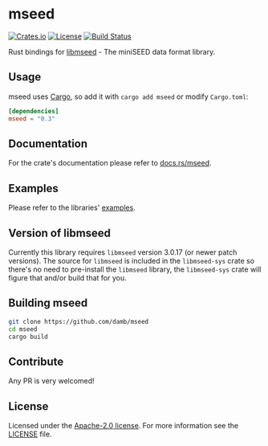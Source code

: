 # mseed

[![Crates.io](https://img.shields.io/crates/v/mseed)](https://crates.io/crates/mseed)
[![License](https://img.shields.io/badge/license-Apache%202.0-blue)](LICENSE)
[![Build Status](https://img.shields.io/github/actions/workflow/status/damb/mseed/rust.yml?branch=main)](https://github.com/damb/mseed/actions/workflows/rust.yml?query=branch%3Amain)

Rust bindings for [libmseed](https://github.com/EarthScope/libmseed) - The miniSEED data format library.

## Usage

mseed uses [Cargo](https://crates.io), so add it with `cargo add mseed` or
modify `Cargo.toml`:

```toml
[dependencies]
mseed = "0.3"
```

## Documentation

For the crate's documentation please refer to
[docs.rs/mseed](https://docs.rs/mseed/).

## Examples

Please refer to the libraries' [examples](examples/).

## Version of libmseed

Currently this library requires `libmseed` version 3.0.17 (or newer patch
versions). The source for `libmseed` is included in the `libmseed-sys` crate so
there's no need to pre-install the `libmseed` library, the `libmseed-sys` crate
will figure that and/or build that for you.

## Building mseed

```sh
git clone https://github.com/damb/mseed
cd mseed
cargo build
```

## Contribute

Any PR is very welcomed!

## License

Licensed under the [Apache-2.0 license](https://www.apache.org/licenses/LICENSE-2.0).
For more information see the [LICENSE](/LICENSE) file.

